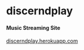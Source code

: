 # discerndplay

<h4>Music Streaming Site</h4>

<a href="discerndplay.herokuapp.com">discerndplay.herokuapp.com</a>

